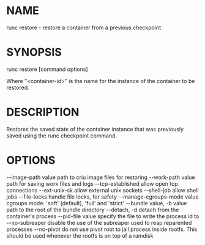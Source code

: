 # NAME
   runc restore - restore a container from a previous checkpoint

# SYNOPSIS
   runc restore [command options] <container-id>

Where "\<container-id\>" is the name for the instance of the container to be
restored.

# DESCRIPTION
   Restores the saved state of the container instance that was previously saved
using the runc checkpoint command.

# OPTIONS
   --image-path value           path to criu image files for restoring
   --work-path value            path for saving work files and logs
   --tcp-established            allow open tcp connections
   --ext-unix-sk                allow external unix sockets
   --shell-job                  allow shell jobs
   --file-locks                 handle file locks, for safety
   --manage-cgroups-mode value  cgroups mode: 'soft' (default), 'full' and 'strict'
   --bundle value, -b value     path to the root of the bundle directory
   --detach, -d                 detach from the container's process
   --pid-file value             specify the file to write the process id to
   --no-subreaper               disable the use of the subreaper used to reap reparented processes
   --no-pivot                   do not use pivot root to jail process inside rootfs.  This should be used whenever the rootfs is on top of a ramdisk
